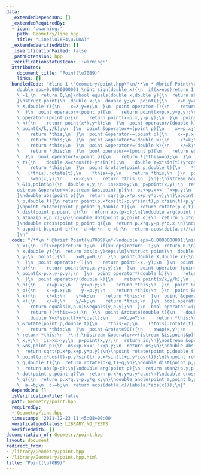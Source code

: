 ```yaml
---
data:
  _extendedDependsOn: []
  _extendedRequiredBy:
  - icon: ':warning:'
    path: Geometry/line.hpp
    title: "Line(\u76F4\u7DDA)"
  _extendedVerifiedWith: []
  _isVerificationFailed: false
  _pathExtension: hpp
  _verificationStatusIcon: ':warning:'
  attributes:
    document_title: "Point(\u70B9)"
    links: []
  bundledCode: "#line 1 \"Geometry/point.hpp\"\n/**\n * @brief Point(\u70B9)\n*/\n\
    double eps=0.0000000001;\nint sign(double x){\n  if(x>eps)return 1;\n  if(x<-eps)return\
    \ -1;\n  return 0;\n}\nbool equals(double x,double y){\n  return abs(x-y)<eps;\n\
    }\nstruct point{\n  double x;\n  double y;\n  point(){\n    x=0,y=0;\n  }\n  point(double\
    \ X,double Y){\n    x=X,y=Y;\n  }\n  point operator-(){\n    return point(-x,-y);\n\
    \  }\n  point operator+(point p){\n    return point(x+p.x,y+p.y);\n  }\n  point\
    \ operator-(point p){\n    return point(x-p.x,y-p.y);\n  }\n  point operator*(double\
    \ k){\n    return point(x*k,y*k);\n  }\n  point operator/(double k){\n    return\
    \ point(x/k,y/k);\n  }\n  point &operator+=(point p){\n    x+=p.x;\n    y+=p.y;\n\
    \    return *this;\n  }\n  point &operator-=(point p){\n    x-=p.x;\n    y-=p.y;\n\
    \    return *this;\n  }\n  point &operator*=(double k){\n    x*=k;\n    y*=k;\n\
    \    return *this;\n  }\n  point &operator/=(double k){\n    x/=k;\n    y/=k;\n\
    \    return *this;\n  }\n  bool operator==(point p){\n    return equals(x,p.x)&&equals(y,p.y);\n\
    \  }\n  bool operator!=(point p){\n    return !(*this==p);\n  }\n  point &rotate(double\
    \ t){\n    double X=x*cos(t)-y*sin(t);\n    double Y=x*sin(t)+y*cos(t);\n    x=X,y=Y;\n\
    \    return *this;\n  }\n  point &rotate(point p,double t){\n    *this-=p;\n \
    \   (*this).rotate(t);\n    *this+=p;\n    return *this;\n  }\n  point &rotate90(){\n\
    \    swap(x,y);\n    x=-x;\n    return *this;\n  }\n};\nistream &operator>>(istream\
    \ &is,point&p){\n  double x,y;\n  is>>x>>y;\n  p=point(x,y);\n  return is;\n}\n\
    ostream &operator<<(ostream &os,point p){\n  os<<p.x<<' '<<p.y;\n  return os;\n\
    }\ndouble abs(point p){\n  return sqrt(p.x*p.x+p.y*p.y);\n}\npoint rotate(point\
    \ p,double t){\n return point(p.x*cos(t)-p.y*sin(t),p.x*sin(t)+p.y*cos(t));\n\
    }\npoint rotate(point p,point q,double t){\n  return rotate(p-q,t)+q;\n}\ndouble\
    \ dist(point p,point q){\n  return abs(p-q);\n}\ndouble arg(point p){\n  return\
    \ atan2(p.y,p.x);\n}\ndouble dot(point p,point q){\n  return p.x*q.y+p.y*q.x;\n\
    }\ndouble cross(point p,point q){\n  return p.x*q.y-p.y*q.x;\n}\ndouble angle(point\
    \ a,point b,point c){\n  a-=b;\n  c-=b;\n  return acos(dot(a,c)/(abs(a)*abs(c)));\n\
    }\n"
  code: "/**\n * @brief Point(\u70B9)\n*/\ndouble eps=0.0000000001;\nint sign(double\
    \ x){\n  if(x>eps)return 1;\n  if(x<-eps)return -1;\n  return 0;\n}\nbool equals(double\
    \ x,double y){\n  return abs(x-y)<eps;\n}\nstruct point{\n  double x;\n  double\
    \ y;\n  point(){\n    x=0,y=0;\n  }\n  point(double X,double Y){\n    x=X,y=Y;\n\
    \  }\n  point operator-(){\n    return point(-x,-y);\n  }\n  point operator+(point\
    \ p){\n    return point(x+p.x,y+p.y);\n  }\n  point operator-(point p){\n    return\
    \ point(x-p.x,y-p.y);\n  }\n  point operator*(double k){\n    return point(x*k,y*k);\n\
    \  }\n  point operator/(double k){\n    return point(x/k,y/k);\n  }\n  point &operator+=(point\
    \ p){\n    x+=p.x;\n    y+=p.y;\n    return *this;\n  }\n  point &operator-=(point\
    \ p){\n    x-=p.x;\n    y-=p.y;\n    return *this;\n  }\n  point &operator*=(double\
    \ k){\n    x*=k;\n    y*=k;\n    return *this;\n  }\n  point &operator/=(double\
    \ k){\n    x/=k;\n    y/=k;\n    return *this;\n  }\n  bool operator==(point p){\n\
    \    return equals(x,p.x)&&equals(y,p.y);\n  }\n  bool operator!=(point p){\n\
    \    return !(*this==p);\n  }\n  point &rotate(double t){\n    double X=x*cos(t)-y*sin(t);\n\
    \    double Y=x*sin(t)+y*cos(t);\n    x=X,y=Y;\n    return *this;\n  }\n  point\
    \ &rotate(point p,double t){\n    *this-=p;\n    (*this).rotate(t);\n    *this+=p;\n\
    \    return *this;\n  }\n  point &rotate90(){\n    swap(x,y);\n    x=-x;\n   \
    \ return *this;\n  }\n};\nistream &operator>>(istream &is,point&p){\n  double\
    \ x,y;\n  is>>x>>y;\n  p=point(x,y);\n  return is;\n}\nostream &operator<<(ostream\
    \ &os,point p){\n  os<<p.x<<' '<<p.y;\n  return os;\n}\ndouble abs(point p){\n\
    \  return sqrt(p.x*p.x+p.y*p.y);\n}\npoint rotate(point p,double t){\n return\
    \ point(p.x*cos(t)-p.y*sin(t),p.x*sin(t)+p.y*cos(t));\n}\npoint rotate(point p,point\
    \ q,double t){\n  return rotate(p-q,t)+q;\n}\ndouble dist(point p,point q){\n\
    \  return abs(p-q);\n}\ndouble arg(point p){\n  return atan2(p.y,p.x);\n}\ndouble\
    \ dot(point p,point q){\n  return p.x*q.y+p.y*q.x;\n}\ndouble cross(point p,point\
    \ q){\n  return p.x*q.y-p.y*q.x;\n}\ndouble angle(point a,point b,point c){\n\
    \  a-=b;\n  c-=b;\n  return acos(dot(a,c)/(abs(a)*abs(c)));\n}"
  dependsOn: []
  isVerificationFile: false
  path: Geometry/point.hpp
  requiredBy:
  - Geometry/line.hpp
  timestamp: '2021-12-23 11:45:08+00:00'
  verificationStatus: LIBRARY_NO_TESTS
  verifiedWith: []
documentation_of: Geometry/point.hpp
layout: document
redirect_from:
- /library/Geometry/point.hpp
- /library/Geometry/point.hpp.html
title: "Point(\u70B9)"
---
```

